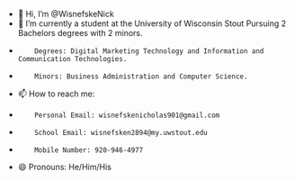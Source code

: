 - 👋 Hi, I’m @WisnefskeNick
- 🌱  I’m currently a student at the University of Wisconsin Stout Pursuing 2 Bachelors degrees with 2 minors.
-         Degrees: Digital Marketing Technology and Information and Communication Technologies.
-         Minors: Business Administration and Computer Science.
- 📫 How to reach me:
-         Personal Email: wisnefskenicholas901@gmail.com
-         School Email: wisnefsken2894@my.uwstout.edu
-         Mobile Number: 920-946-4977
- 😄 Pronouns: He/Him/His
